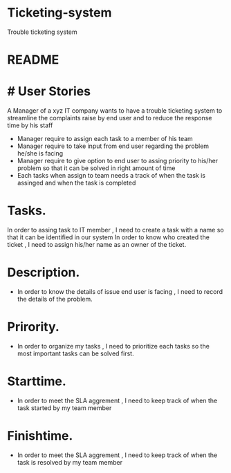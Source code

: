# Ticketing-system
Trouble ticketing system
# README
# # User Stories

A Manager of a xyz IT company wants to have a trouble ticketing system to streamline the complaints raise by end user and to reduce the response time by his staff
- Manager require to assign each task to a member of his team
- Manager require to take input from end user regarding the problem he/she is facing
- Manager require to give option to end user to assing priority to his/her problem so that it can be solved in right amount of time
- Each tasks when assign to team needs a track of when the task is assinged and when the task is completed 

# Tasks. 
In order to assing task to IT member , I need to create a task with a name so that it can be identified in our system
In order to know who created the ticket , I need to assign his/her name as an owner of the ticket.

# Description. 
- In order to know the details of issue end user is facing , I need to record the details of the problem. 


# Prirority. 
- In order to organize my tasks , I need to prioritize each tasks so the most important tasks can be solved first. 

# Starttime. 
 - In order to meet the SLA aggrement , I need to keep track of when the task started by my team member

# Finishtime. 
 - In order to meet the SLA aggrement , I need to keep track of when the task is resolved by my team member


